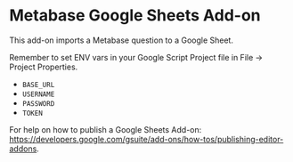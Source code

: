 # Metabase Google Sheets Add-on

This add-on imports a Metabase question to a Google Sheet.

Remember to set ENV vars in your Google Script Project file in File -> Project Properties.
  - `BASE_URL`
  - `USERNAME`
  - `PASSWORD`
  - `TOKEN`

For help on how to publish a Google Sheets Add-on: https://developers.google.com/gsuite/add-ons/how-tos/publishing-editor-addons.
